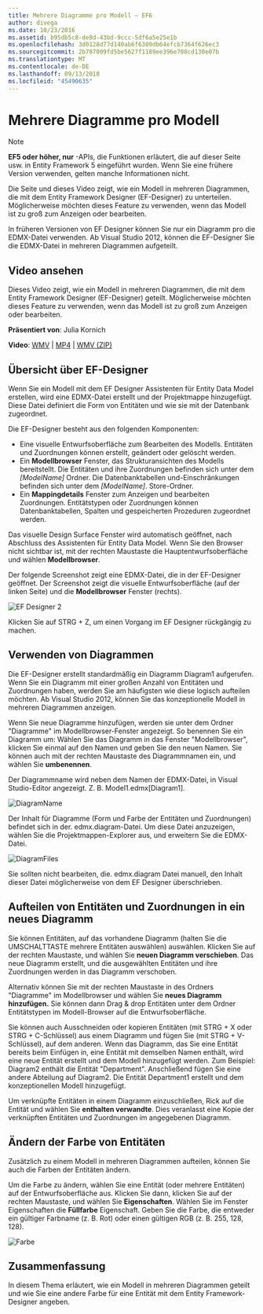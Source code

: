 ```yaml
---
title: Mehrere Diagramme pro Modell – EF6
author: divega
ms.date: 10/23/2016
ms.assetid: b95db5c8-de8d-43bd-9ccc-5df6a5e25e1b
ms.openlocfilehash: 3d0128d77d140ab6f6309db64efcb7364f626ec3
ms.sourcegitcommit: 2b787009fd5be5627f1189ee396e708cd130e07b
ms.translationtype: MT
ms.contentlocale: de-DE
ms.lasthandoff: 09/13/2018
ms.locfileid: "45490635"
---
```

# <a name="multiple-diagrams-per-model"></a>Mehrere Diagramme pro Modell
> [!NOTE]
> **EF5 oder höher, nur** -APIs, die Funktionen erläutert, die auf dieser Seite usw. in Entity Framework 5 eingeführt wurden. Wenn Sie eine frühere Version verwenden, gelten manche Informationen nicht.

Die Seite und dieses Video zeigt, wie ein Modell in mehreren Diagrammen, die mit dem Entity Framework Designer (EF-Designer) zu unterteilen. Möglicherweise möchten dieses Feature zu verwenden, wenn das Modell ist zu groß zum Anzeigen oder bearbeiten.

In früheren Versionen von EF Designer können Sie nur ein Diagramm pro die EDMX-Datei verwenden. Ab Visual Studio 2012, können die EF-Designer Sie die EDMX-Datei in mehreren Diagrammen aufgeteilt.

## <a name="watch-the-video"></a>Video ansehen
Dieses Video zeigt, wie ein Modell in mehreren Diagrammen, die mit dem Entity Framework Designer (EF-Designer) geteilt. Möglicherweise möchten dieses Feature zu verwenden, wenn das Modell ist zu groß zum Anzeigen oder bearbeiten.

**Präsentiert von**: Julia Kornich

**Video**: [WMV](http://download.microsoft.com/download/5/C/2/5C2B52AB-5532-426F-B078-1E253341B5FA/HDI-ITPro-MSDN-winvideo-multiplediagrams.wmv) | [MP4](http://download.microsoft.com/download/5/C/2/5C2B52AB-5532-426F-B078-1E253341B5FA/HDI-ITPro-MSDN-mp4video-multiplediagrams.m4v) | [WMV (ZIP)](http://download.microsoft.com/download/5/C/2/5C2B52AB-5532-426F-B078-1E253341B5FA/HDI-ITPro-MSDN-winvideo-multiplediagrams.zip)

## <a name="ef-designer-overview"></a>Übersicht über EF-Designer

Wenn Sie ein Modell mit dem EF Designer Assistenten für Entity Data Model erstellen, wird eine EDMX-Datei erstellt und der Projektmappe hinzugefügt. Diese Datei definiert die Form von Entitäten und wie sie mit der Datenbank zugeordnet.

Die EF-Designer besteht aus den folgenden Komponenten:

-   Eine visuelle Entwurfsoberfläche zum Bearbeiten des Modells. Entitäten und Zuordnungen können erstellt, geändert oder gelöscht werden.
-   Ein **Modellbrowser** Fenster, das Strukturansichten des Modells bereitstellt.  Die Entitäten und ihre Zuordnungen befinden sich unter dem *\[ModelName\]* Ordner. Die Datenbanktabellen und-Einschränkungen befinden sich unter dem  *\[ModelName\]*. Store-Ordner.
-   Ein **Mappingdetails** Fenster zum Anzeigen und bearbeiten Zuordnungen. Entitätstypen oder Zuordnungen können Datenbanktabellen, Spalten und gespeicherten Prozeduren zugeordnet werden. 

Das visuelle Design Surface Fenster wird automatisch geöffnet, nach Abschluss des Assistenten für Entity Data Model. Wenn Sie den Browser nicht sichtbar ist, mit der rechten Maustaste die Hauptentwurfsoberfläche und wählen **Modellbrowser**.

Der folgende Screenshot zeigt eine EDMX-Datei, die in der EF-Designer geöffnet. Der Screenshot zeigt die visuelle Entwurfsoberfläche (auf der linken Seite) und die **Modellbrowser** Fenster (rechts).

![EF Designer 2](~/ef6/media/efdesigner2.png)

Klicken Sie auf STRG + Z, um einen Vorgang im EF Designer rückgängig zu machen.

## <a name="working-with-diagrams"></a>Verwenden von Diagrammen

Die EF-Designer erstellt standardmäßig ein Diagramm Diagram1 aufgerufen. Wenn Sie ein Diagramm mit einer großen Anzahl von Entitäten und Zuordnungen haben, werden Sie am häufigsten wie diese logisch aufteilen möchten. Ab Visual Studio 2012, können Sie das konzeptionelle Modell in mehreren Diagrammen anzeigen.   

Wenn Sie neue Diagramme hinzufügen, werden sie unter dem Ordner "Diagramme" im Modellbrowser-Fenster angezeigt. So benennen Sie ein Diagramm um: Wählen Sie das Diagramm in das Fenster "Modellbrowser", klicken Sie einmal auf den Namen und geben Sie den neuen Namen.  Sie können auch mit der rechten Maustaste des Diagrammnamen ein, und wählen Sie **umbenennen**.

Der Diagrammname wird neben dem Namen der EDMX-Datei, in Visual Studio-Editor angezeigt. Z. B. Model1.edmx\[Diagram1\].

![DiagramName](~/ef6/media/diagramname.png)

Der Inhalt für Diagramme (Form und Farbe der Entitäten und Zuordnungen) befindet sich in der. edmx.diagram-Datei. Um diese Datei anzuzeigen, wählen Sie die Projektmappen-Explorer aus, und erweitern Sie die EDMX-Datei. 

![DiagramFiles](~/ef6/media/diagramfiles.png)

Sie sollten nicht bearbeiten, die. edmx.diagram Datei manuell, den Inhalt dieser Datei möglicherweise von dem EF Designer überschrieben.
 
## <a name="splitting-entities-and-associations-into-a-new-diagram"></a>Aufteilen von Entitäten und Zuordnungen in ein neues Diagramm

Sie können Entitäten, auf das vorhandene Diagramm (halten Sie die UMSCHALTTASTE mehrere Entitäten auswählen) auswählen. Klicken Sie auf der rechten Maustaste, und wählen Sie **neuen Diagramm verschieben**. Das neue Diagramm erstellt, und die ausgewählten Entitäten und ihre Zuordnungen werden in das Diagramm verschoben.

Alternativ können Sie mit der rechten Maustaste in des Ordners "Diagramme" im Modellbrowser und wählen Sie **neues Diagramm hinzufügen.** Sie können dann Drag & drop Entitäten unter dem Ordner Entitätstypen im Modell-Browser auf die Entwurfsoberfläche.

Sie können auch Ausschneiden oder kopieren Entitäten (mit STRG + X oder STRG + C-Schlüssel) aus einem Diagramm und fügen Sie (mit STRG + V-Schlüssel), auf dem anderen. Wenn das Diagramm, das Sie eine Entität bereits beim Einfügen in, eine Entität mit demselben Namen enthält, wird eine neue Entität erstellt und dem Modell hinzugefügt werden.  Zum Beispiel: Diagram2 enthält die Entität "Department". Anschließend fügen Sie eine andere Abteilung auf Diagram2. Die Entität Department1 erstellt und dem konzeptionellen Modell hinzugefügt.   

Um verknüpfte Entitäten in einem Diagramm einzuschließen, Rick auf die Entität und wählen Sie **enthalten verwandte**. Dies veranlasst eine Kopie der verknüpften Entitäten und Zuordnungen im angegebenen Diagramm.

## <a name="changing-the-color-of-entities"></a>Ändern der Farbe von Entitäten

Zusätzlich zu einem Modell in mehreren Diagrammen aufteilen, können Sie auch die Farben der Entitäten ändern.

Um die Farbe zu ändern, wählen Sie eine Entität (oder mehrere Entitäten) auf der Entwurfsoberfläche aus. Klicken Sie dann, klicken Sie auf der rechten Maustaste, und wählen Sie **Eigenschaften**. Wählen Sie im Fenster Eigenschaften die **Füllfarbe** Eigenschaft. Geben Sie die Farbe, die entweder ein gültiger Farbname (z. B. Rot) oder einen gültigen RGB (z. B. 255, 128, 128). 

![Farbe](~/ef6/media/color.png)

## <a name="summary"></a>Zusammenfassung

In diesem Thema erläutert, wie ein Modell in mehreren Diagrammen geteilt und wie Sie eine andere Farbe für eine Entität mit dem Entity Framework-Designer angeben. 

